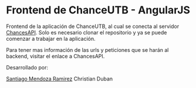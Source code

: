 # Frontend de ChanceUTB - AngularJS

Frontend de la aplicación de ChanceUTB, al cual se conecta al servidor [ChancesAPI](https://github.com/sanmen1593/ChancesAPI). Solo es necesario clonar el repositorio y ya se puede comenzar a trabajar en la aplicación.

Para tener mas información de las urls y peticiones que se harán al backend, visitar el enlace a ChancesAPI.

Desarrollado por:

[Santiago Mendoza Ramirez](http:://www.santiagomendoza.org)
Christian Duban

